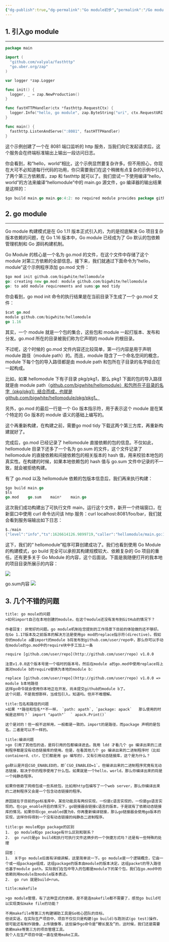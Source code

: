 ```yaml
---
{"dg-publish":true,"dg-permalink":"Go module初步","permalink":"/Go module初步/","noteIcon":"","created":"","updated":""}
---
```

                             

## 1. 引入go module
---
```go
package main

import (
  "github.com/valyala/fasthttp"
  "go.uber.org/zap"
)

var logger *zap.Logger

func init() {
  logger, _ = zap.NewProduction()
}

func fastHTTPHandler(ctx *fasthttp.RequestCtx) {
  logger.Info("hello, go module", zap.ByteString("uri", ctx.RequestURI()))
}

func main() {
  fasthttp.ListenAndServe(":8081", fastHTTPHandler)
}
```

这个示例创建了一个在 8081 端口监听的 http 服务，当我们向它发起请求后，这个服务会在终端标准输出上输出一段访问日志。

你会看到，和“hello，world“相比，这个示例显然要复杂许多。但不用担心，你现在大可不必知道每行代码的功用，你只需要我们在这个稍微有点复杂的示例中引入了两个第三方依赖库，zap 和 fasthttp 就可以了。我们尝试一下使用编译“hello，world”的方法来编译“hellomodule”中的 main.go 源文件，go 编译器的输出结果是这样的：
```go
$go build main.go main.go:4:2: no required module provides package github.com/valyala/fasthttp: go.mod file not found in current directory or any parent directory; see 'go help modules' main.go:5:2: no required module provides package go.uber.org/zap: go.mod file not found in current directory or any parent directory; see 'go help modules'
```



##  2. go module
---
Go module 构建模式是在 Go 1.11 版本正式引入的，为的是彻底解决 Go 项目复杂版本依赖的问题，在 Go 1.16 版本中，Go module 已经成为了 Go 默认的包依赖管理机制和 Go 源码构建机制。

Go Module 的核心是一个名为 go.mod 的文件，在这个文件中存储了这个 module 对第三方依赖的全部信息。接下来，我们就通过下面命令为“hello，module”这个示例程序添加 go.mod 文件：
```go
$go mod init github.com/bigwhite/hellomodule
go: creating new go.mod: module github.com/bigwhite/hellomodule
go: to add module requirements and sums:go mod tidy
```

你会看到，go mod init 命令的执行结果是在当前目录下生成了一个 go.mod 文件：
```go
$cat go.mod
module github.com/bigwhite/hellomodule
go 1.16

```

其实，一个 module 就是一个包的集合，这些包和 module 一起打版本、发布和分发。go.mod 所在的目录被我们称为它声明的 module 的根目录。

不过呢，这个时候的 go.mod 文件内容还比较简单，第一行内容是用于声明 module 路径（module path）的。而且，module 隐含了一个命名空间的概念，module 下每个包的导入路径都是由 module path 和包所在子目录的名字结合在一起构成。

比如，如果 hellomodule 下有子目录 pkg/pkg1，那么 pkg1 下面的包的导入路径就是由 module path（[github.com/bigwhite/hellomodule）和包所在子目录的名字（pkg/pkg1）结合而成，也就是](http://github.com/bigwhite/hellomodule%EF%BC%89%E5%92%8C%E5%8C%85%E6%89%80%E5%9C%A8%E5%AD%90%E7%9B%AE%E5%BD%95%E7%9A%84%E5%90%8D%E5%AD%97%EF%BC%88pkg/pkg1%EF%BC%89%E7%BB%93%E5%90%88%E8%80%8C%E6%88%90%EF%BC%8C%E4%B9%9F%E5%B0%B1%E6%98%AF) [github.com/bigwhite/hellomodule/pkg/pkg1。](http://github.com/bigwhite/hellomodule/pkg/pkg1%E3%80%82)

另外，go.mod 的最后一行是一个 Go 版本指示符，用于表示这个 module 是在某个特定的 Go 版本的 module 语义的基础上编写的。

这个再重新构建，在构建之前，需要go mod tidy 下载这两个第三方库，再重新构建就好了。

完成后，go.mod 已经记录了 hellomodule 直接依赖的包的信息。不仅如此，hellomodule 目录下还多了一个名为 go.sum 的文件，这个文件记录了 hellomodule 的直接依赖和间接依赖包的相关版本的 hash 值，用来校验本地包的真实性。在构建的时候，如果本地依赖包的 hash 值与 go.sum 文件中记录的不一致，就会被拒绝构建。

有了 go.mod 以及 hellomodule 依赖的包版本信息后，我们再来执行构建：
```go
$go build main.go
$ls
go.mod    go.sum    main*    main.go
```

这次我们成功构建出了可执行文件 main，运行这个文件，新开一个终端窗口，在新窗口中使用 curl 命令访问该 http 服务：curl localhost:8081/foo/bar，我们就会看到服务端输出如下日志：

```go
$./main
{"level":"info","ts":1626614126.9899719,"caller":"hellomodule/main.go:15","msg":"hello, go module","uri":"/foo/bar"}
```

这下，我们的“ hellomodule”程序可算创建成功了。我们也看到使用 Go Module 的构建模式，go build 完全可以承担其构建规模较大、依赖复杂的 Go 项目的重任。还有更多关于 Go Module 的内容，这个后面说。下面是我随便打开的我本地的项目目录所展示的内容：

![](/img/user/Z.image/Go/20230419113746.png)

go.sum内容
![](/img/user/Z.image/Go/20230419113927.png)



## 3. 几个不错的问题
```ad-question
title: go moule的问题
>如何import自己在本地创建的module，在这个module还没有发布到GitHub的情况下？

作者回复: 非常好的问题。go module机制在您提到的工作场景下目前的体验做的还不够好。在Go 1.17版本及之前版本的解决方法是使用go mod的replace指示符(directive)。假如你的module a要import的module b将发布到github.com/user/repo中，那么你可以手动在module的go.mod中的require块中手工加上一条

require [github.com/user/repo](http://github.com/user/repo) v1.0.0

注意v1.0.0这个版本号是一个临时的版本号。然后在module a的go.mod中使用replace将上面对module b的require替换为本地的module b:

replace [github.com/user/repo](http://github.com/user/repo) v1.0.0 => module b本地路径
这样go命令就会使用你本地正在开发、尚未提交github的module b了。
这个问题，不是我想那样，当成包引入。知道吗。但并不难理解。
```


```ad-question
title:包名和路径的问题
>如果 **路径和包名**不一样， `path: apath`, `package: apack`   那么使用的时候是这样吗？` import "apath"`  ` apack.Print()`

这个是对的！但一般不这样用，一般都是一致的。import的是路径，而package 声明的是包名，二者是可以不一样的。
```


```ad-question
title:编译问题
>go 引用了其他包的话，是将引用的包都编译进去。我用 ldd 才看几个 go 编译出来的二进制程序都是没有动态链接库的使用。但是，在看其他几个 go 编译出来的二进制程序时（比如 containerd、ctr，它们都是用 go 编写的），又有引用动态链接库，这个是为什么？

go默认是开启CGO_ENABLED的，即`CGO_ENABLED=1`。但编译出来的二进制程序究竟有无动态链接，取决于你的程序使用了什么包。如果就是一个hello，world，那么你编译出来的将是一个纯静态程序。

如果你依赖了网络包或一些系统包，比如用http包编写了一个web server，那么你编译出来的二进制程序又会是一个包含动态链接的程序。

原因就在于目前的go标准库中，某些功能具有两份实现，一份是c语言实现的，一份是go语言实现的。在cgo_enable开启的情况下，go链接器会链接c语言的版本，于是就有了依赖动态链接库的情况。如果你将cgo_enabled置为0，你再重新编译链接，那么go链接器会使用go版本的实现，这样你将得到一个没有动态链接的纯静态二进制程序。
```


```ad-question
title:go moule和go package的区别
1.  go module和go package有什么区别和联系？
2.  go run只是go build和执行可执行文件这俩步的一个快捷方式吗？还是有一些特殊的处理

回答：
1.  关于go module后面有详细讲解，这里简单说一下。go module是一个逻辑概念，它由一个或一组package组成，这组package的版本由module的版本决定。这组packet的导入路径也基于module path。实际我们在包中导入的包都是module下的某个包，我们在go.mod中的依赖则用module及module版本表述。
2.  go run 就是build+run。
```


```ad-question
title:makefile

>go module管理，有了这种显式的依赖，是不是连makefile都不需要了，感觉go build可以实现类似make file的功能？

不用makefile等第三方构建辅助工具是Go核心团队的目标。
但说实话，在实际生产项目中，项目不仅仅只是构建(go build)与跑测试(go test)操作，很可能还有制作镜像，上传镜像等，这些操作go命令是“鞭长莫及”的，这时候，我们还是需要依赖make等第三方的项目管理工具。
我个人在生产项目中就一直在使用make工具。
```

